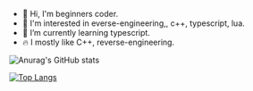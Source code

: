 - 👋 Hi, I'm beginners coder.
- 👀 I'm interested in everse-engineering,, c++, typescript, lua.
- 🌱 I’m currently learning typescript.
- 🔥 I mostly like C++, reverse-engineering.
<p align="center">
  
![Anurag's GitHub stats](https://github-readme-stats.vercel.app/api?username=4el0ve4ik&theme=city_lights&show_icons=true) 

[![Top Langs](https://github-readme-stats.vercel.app/api/top-langs/?username=4el0ve4ik)](https://github.com/4el0ve4ik/github-readme-stats)
</p>
<!---
4el0ve4ik/4el0ve4ik is a ✨ special ✨ repository because its `README.md` (this file) appears on your GitHub profile.
You can click the Preview link to take a look at your changes.
--->
